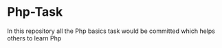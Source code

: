 # Php-Task
In this repository all the Php basics task would be committed which helps others to learn Php 
